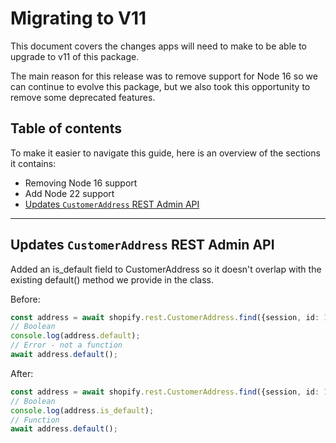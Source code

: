 # Migrating to V11

This document covers the changes apps will need to make to be able to upgrade to v11 of this package.

The main reason for this release was to remove support for Node 16 so we can continue to evolve this package, but we also took this opportunity to remove some deprecated features.

## Table of contents

To make it easier to navigate this guide, here is an overview of the sections it contains:

- Removing Node 16 support
- Add Node 22 support
- [Updates `CustomerAddress` REST Admin API](#updates-customeraddress-rest-admin-api)

---

## Updates `CustomerAddress` REST Admin API
Added an is_default field to CustomerAddress so it doesn't overlap with the existing default() method we provide in the class.

Before:
```ts
const address = await shopify.rest.CustomerAddress.find({session, id: 1234});
// Boolean
console.log(address.default);
// Error - not a function
await address.default();
```

After:
```ts
const address = await shopify.rest.CustomerAddress.find({session, id: 1234});
// Boolean
console.log(address.is_default);
// Function
await address.default();
```
